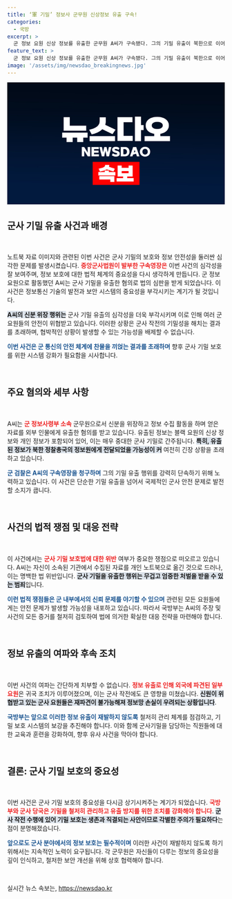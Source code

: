 ```yaml
---
title: ‘軍 기밀’ 정보사 군무원 신상정보 유출 구속!
categories:
  - 국방
excerpt: >
  군 정보 요원 신상 정보를 유출한 군무원 A씨가 구속됐다. 그의 기밀 유출이 북한으로 이어질 가능성이 커지며, 군 수사당국은 해킹 가능성도 조사 중이다. 이 사건은 군 정보망에 큰 타격을 줄 것으로 예상된다.
feature_text: >
  군 정보 요원 신상 정보를 유출한 군무원 A씨가 구속됐다. 그의 기밀 유출이 북한으로 이어질 가능성이 커지며, 군 수사당국은 해킹 가능성도 조사 중이다. 이 사건은 군 정보망에 큰 타격을 줄 것으로 예상된다.
image: '/assets/img/newsdao_breakingnews.jpg'
---
```


<p><img src="/assets/img/newsdao_breakingnews.jpg" alt="implanttips 속보" /></p>

<h2 data-ke-size="size26">군사 기밀 유출 사건과 배경</h2>

<p data-ke-size="size16">&nbsp;</p>

<p>노트북 자료 이미지와 관련된 이번 사건은 군사 기밀의 보호와 정보 안전성을 둘러싼 심각한 문제를 발생시켰습니다. <b><span style="color: #ee2323;">중앙군사법원이 발부한 구속영장은</span></b> 이번 사건의 심각성을 잘 보여주며, 정보 보호에 대한 법적 체계의 중요성을 다시 생각하게 만듭니다. 군 정보 요원으로 활동했던 A씨는 군사 기밀을 유출한 혐의로 법의 심판을 받게 되었습니다. 이 사건은 정보통신 기술의 발전과 보안 시스템의 중요성을 부각시키는 계기가 될 것입니다.</p>

<p><b><span style="background-color: #21538527;">A씨의 신분 위장 행위는</span></b> 군사 기밀 유출의 심각성을 더욱 부각시키며 이로 인해 여러 군 요원들의 안전이 위협받고 있습니다. 이러한 상황은 군사 작전의 기밀성을 해치는 결과를 초래하며, 협박적인 상황이 발생할 수 있는 가능성을 배제할 수 없습니다. </p>

<p><b><span style="color: #1a5490;">이번 사건은 군 통신의 안전 체계에 찬물을 끼얹는 결과를 초래하며</span></b> 향후 군사 기밀 보호를 위한 시스템 강화가 필요함을 시사합니다. </p>

<p data-ke-size="size16">&nbsp;</p>

<h2 data-ke-size="size26">주요 혐의와 세부 사항</h2>

<p data-ke-size="size16">&nbsp;</p>

<p>A씨는 <b><span style="color: #ee2323;">군 정보사령부 소속</span></b> 군무원으로서 신분을 위장하고 정보 수집 활동을 하며 얻은 자료를 외부 인물에게 유출한 혐의를 받고 있습니다. 유출된 정보는 블랙 요원의 신상 정보와 개인 정보가 포함되어 있어, 이는 매우 중대한 군사 기밀로 간주됩니다. <b><span style="background-color: #21538527;">특히, 유출된 정보가 북한 정찰총국의 정보원에게 전달되었을 가능성이 커</span></b> 여전히 긴장 상황을 초래하고 있습니다.</p>

<p><b><span style="color: #1a5490;">군 검찰은 A씨의 구속영장을 청구하며</span></b> 그의 기밀 유출 행위를 강력히 단속하기 위해 노력하고 있습니다. 이 사건은 단순한 기밀 유출을 넘어서 국제적인 군사 안전 문제로 발전할 소지가 큽니다. </p>

<p data-ke-size="size16">&nbsp;</p>

<h2 data-ke-size="size26">사건의 법적 쟁점 및 대응 전략</h2>

<p data-ke-size="size16">&nbsp;</p>

<p>이 사건에서는 <b><span style="color: #ee2323;">군사 기밀 보호법에 대한 위반</span></b> 여부가 중요한 쟁점으로 떠오르고 있습니다. A씨는 자신이 소속된 기관에서 수집된 자료를 개인 노트북으로 옮긴 것으로 드러나, 이는 명백한 법 위반입니다. <b><span style="background-color: #21538527;">군사 기밀을 유출한 행위는 무겁고 엄중한 처벌을 받을 수 있는 범죄</span></b>입니다.</p>

<p><b><span style="color: #1a5490;">이런 법적 쟁점들은 군 내부에서의 신뢰 문제를 야기할 수 있으며</span></b> 관련된 모든 요원들에게는 안전 문제가 발생할 가능성을 내포하고 있습니다. 따라서 국방부는 A씨의 주장 및 사건의 모든 증거를 철저히 검토하여 법에 의거한 확실한 대응 전략을 마련해야 합니다.</p>

<p data-ke-size="size16">&nbsp;</p>

<h2 data-ke-size="size26">정보 유출의 여파와 후속 조치</h2>

<p data-ke-size="size16">&nbsp;</p>

<p>이번 사건의 여파는 간단하게 치부할 수 없습니다. <b><span style="color: #ee2323;">정보 유출로 인해 외국에 파견된 일부 요원</span></b>은 귀국 조치가 이루어졌으며, 이는 군사 작전에도 큰 영향을 미쳤습니다. <b><span style="background-color: #21538527;">신원이 위협받고 있는 군사 요원들은 재파견이 불가능해져 정보망 손실이 우려되는 상황입니다</span></b>.</p>

<p><b><span style="color: #1a5490;">국방부는 앞으로 이러한 정보 유출이 재발하지 않도록</span></b> 철저히 관리 체계를 점검하고, 기밀 보호 시스템의 보강을 추진해야 합니다. 이와 함께 군사기밀을 담당하는 직원들에 대한 교육과 훈련을 강화하여, 향후 유사 사건을 막아야 합니다.</p>

<p data-ke-size="size16">&nbsp;</p>

<h2 data-ke-size="size26">결론: 군사 기밀 보호의 중요성</h2>

<p data-ke-size="size16">&nbsp;</p>

<p>이번 사건은 군사 기밀 보호의 중요성을 다시금 상기시켜주는 계기가 되었습니다. <b><span style="color: #ee2323;">국방부와 군사 당국은 기밀을 철저히 관리하고 유출 방지를 위한 조치를 강화해야 합니다</span></b>. <b><span style="background-color: #21538527;">군사 작전 수행에 있어 기밀 보호는 생존과 직결되는 사안이므로 각별한 주의가 필요하다</span></b>는 점이 분명해졌습니다. </p>

<p><b><span style="color: #1a5490;">앞으로도 군사 분야에서의 정보 보호는 필수적이며</span></b> 이러한 사건이 재발하지 않도록 하기 위해서는 지속적인 노력이 요구됩니다. 각 군무원은 자신들이 다루는 정보의 중요성을 깊이 인식하고, 철저한 보안 개선을 위해 상호 협력해야 합니다. </p>

<p data-ke-size="size16">&nbsp;</p>
실시간 뉴스 속보는, <a href="https://newsdao.kr" rel="dofollow">https://newsdao.kr</a>


